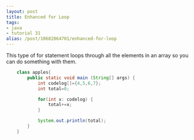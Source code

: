 ```yaml
---
layout: post
title: Enhanced for Loop
tags:
- java
- tutorial 31
alias: /post/10682864701/enhanced-for-loop
---
```

This type of for statement loops through all the elements in an array so you
can do something with them.

``` java
    class apples{
    	public static void main (String[] args) {
    		int codelog[]={4,5,6,7};
    		int total=0;

    		for(int x: codelog) {
    			total+=x;
    		}

    		System.out.println(total);
    	}
    }
```